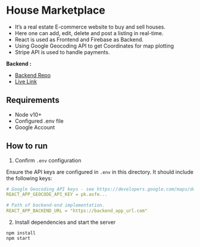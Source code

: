 # House Marketplace
- It’s a real estate E-commerce website to buy and sell houses. 
- Here one can add, edit, delete and post a listing in real-time. 
- React is used as Frontend and Firebase as Backend. 
- Using Google Geocoding API to get Coordinates for map plotting
- Stripe API is used to handle payments. 

<b>Backend : </b>
- [Backend Repo](https://github.com/Dikshant09/house-marketplace-backend-stripe-payments) 
- [Live Link](https://kind-pink-cockroach-veil.cyclic.app/)

## Requirements

- Node v10+
- Configured .env file
- Google Account

## How to run

1. Confirm `.env` configuration

Ensure the API keys are configured in `.env` in this directory. It should include the following keys:

```yaml
# Google Geocoding API keys - see https://developers.google.com/maps/documentation/geocoding/start
REACT_APP_GEOCODE_API_KEY = pk.asfe...

# Path of backend-end implementation. 
REACT_APP_BACKEND_URL = "https://backend_app_url.com"

```

2. Install dependencies and start the server

```
npm install
npm start
```
